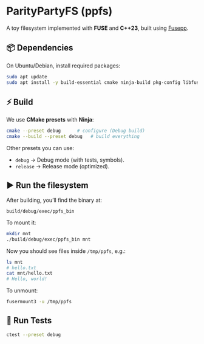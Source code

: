 # ParityPartyFS (ppfs)

A toy filesystem implemented with **FUSE** and **C++23**, built using [Fusepp](https://github.com/jachappell/Fusepp).  

## 📦 Dependencies

On Ubuntu/Debian, install required packages:

```bash
sudo apt update
sudo apt install -y build-essential cmake ninja-build pkg-config libfuse3-dev fuse3     
```

## ⚡️ Build

We use **CMake presets** with **Ninja**:

```bash
cmake --preset debug      # configure (Debug build)
cmake --build --preset debug   # build everything
```

Other presets you can use:
- `debug` → Debug mode (with tests, symbols).
- `release` → Release mode (optimized).


## ▶️ Run the filesystem

After building, you’ll find the binary at:

```
build/debug/exec/ppfs_bin
```

To mount it:

```bash
mkdir mnt
./build/debug/exec/ppfs_bin mnt
```

Now you should see files inside `/tmp/ppfs`, e.g.:

```bash
ls mnt
# hello.txt
cat mnt/hello.txt
# Hello, world!
```

To unmount:

```bash
fusermount3 -u /tmp/ppfs
```

## 🧪 Run Tests

```bash
ctest --preset debug
```
